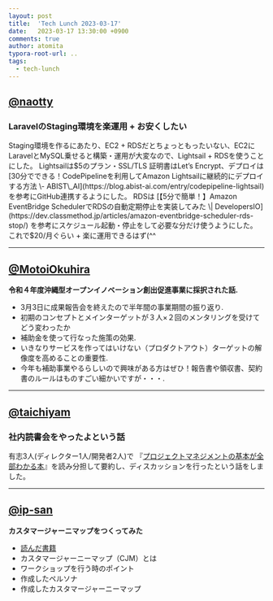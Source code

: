 ```yaml
---
layout: post
title:  'Tech Lunch 2023-03-17'
date:   2023-03-17 13:30:00 +0900
comments: true
author: atomita
typora-root-url: ..
tags:
  - tech-lunch
---
```



## [@naotty](https://github.com/naotty)
### LaravelのStaging環境を楽運用 + お安くしたい
Staging環境を作るにあたり、EC2 + RDSだとちょっともったいない、EC2にLaravelとMySQL乗せると構築・運用が大変なので、Lightsail + RDSを使うことにした。
Lightsailは$5のプラン・SSL/TLS 証明書はLet’s Encrypt、デプロイは [30分でできる！CodePipelineを利用してAmazon Lightsailに継続的にデプロイする方法 \- ABIST\_AI](https://blog.abist-ai.com/entry/codepipeline-lightsail) を参考にGitHub連携するようにした。
RDSは [【5分で簡単！】Amazon EventBridge SchedulerでRDSの自動定期停止を実装してみた \| DevelopersIO](https://dev.classmethod.jp/articles/amazon-eventbridge-scheduler-rds-stop/) を参考にスケジュール起動・停止をして必要な分だけ使うようにした。
これで$20/月ぐらい + 楽に運用できるはず(^^


---

## [@MotoiOkuhira](https://github.com/MotoiOkuhira)
__令和４年度沖縄型オープンイノベーション創出促進事業に採択された話.__
- 3月3日に成果報告会を終えたので半年間の事業期間の振り返り.
- 初期のコンセプトとメインターゲットが３人×２回のメンタリングを受けてどう変わったか
- 補助金を使って行なった施策の効果.
- いきなりサービスを作ってはいけない（プロダクトアウト）ターゲットの解像度を高めることの重要性.
- 今年も補助事業やるらしいので興味がある方はぜひ！報告書や領収書、契約書のルールはものすごい細かいですが・・・.
---

## [@taichiyam](https://github.com/taichiyam)
### 社内読書会をやったよという話
有志3人(ディレクター1人/開発者2人)で
『[プロジェクトマネジメントの基本が全部わかる本](https://www.amazon.co.jp/%E3%83%97%E3%83%AD%E3%82%B8%E3%82%A7%E3%82%AF%E3%83%88%E3%83%9E%E3%83%8D%E3%82%B8%E3%83%A1%E3%83%B3%E3%83%88%E3%81%AE%E5%9F%BA%E6%9C%AC%E3%81%8C%E5%85%A8%E9%83%A8%E3%82%8F%E3%81%8B%E3%82%8B%E6%9C%AC-%E4%BA%A4%E6%B8%89%E3%83%BB%E3%82%BF%E3%82%B9%E3%82%AF%E3%83%9E%E3%83%8D%E3%82%B8%E3%83%A1%E3%83%B3%E3%83%88%E3%83%BB%E8%A8%88%E7%94%BB%E7%AB%8B%E6%A1%88%E3%81%8B%E3%82%89%E8%A6%8B%E7%A9%8D%E3%82%8A%E3%83%BB%E5%A5%91%E7%B4%84%E3%83%BB%E8%A6%81%E4%BB%B6%E5%AE%9A%E7%BE%A9%E3%83%BB%E8%A8%AD%E8%A8%88%E3%83%BB%E3%83%86%E3%82%B9%E3%83%88%E3%83%BB%E4%BF%9D%E5%AE%88%E6%94%B9%E5%96%84%E3%81%BE%E3%81%A7-%E6%A9%8B%E6%9C%AC-%E5%B0%86%E5%8A%9F/dp/4798177415)』を読み分担して要約し、ディスカッションを行ったという話をしました。


---

## [@ip-san](https://github.com/ip-san)
__カスタマージャーニマップをつくってみた__
- [読んだ書籍](https://www.amazon.co.jp/dp/B07GBWMFMK/)
- カスタマージャーニーマップ（CJM）とは
- ワークショップを行う時のポイント
- 作成したペルソナ
- 作成したカスタマージャーニーマップ
